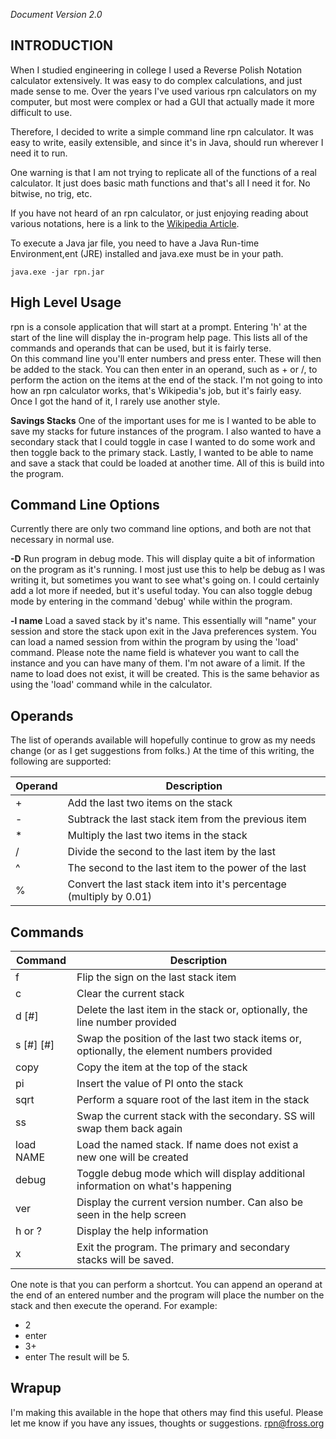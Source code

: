 
*Document Version 2.0*

## INTRODUCTION ##
When I studied engineering in college I used a Reverse Polish Notation calculator extensively.  It was easy to do complex calculations, and just made sense to me.  Over the years I've used various rpn calculators on my computer, but most were complex or had a GUI that actually made it more difficult to use.

Therefore, I decided to write a simple command line rpn calculator.  It was easy to write, easily extensible, and since it's in Java, should run wherever I need it to run.

One warning is that I am not trying to replicate all of the functions of a real calculator.  It just does basic math functions and that's all I need it for.  No bitwise, no trig, etc.

If you have not heard of an rpn calculator, or just enjoying reading about various notations, here is a link to the [Wikipedia Article](https://en.wikipedia.org/wiki/Reverse_Polish_notation).

To execute a Java jar file, you need to have a Java Run-time Environment,ent (JRE) installed and java.exe must be in your path. 

```java.exe -jar rpn.jar```

## High Level Usage
rpn is a console application that will start at a prompt.  Entering 'h' at the start of the line will display the in-program help page.  This lists all of the commands and operands that can be used, but it is fairly terse.  
On this command line you'll enter numbers and press enter.  These will then be added to the stack.  You can then enter in an operand, such as + or /, to perform the action on the items at the end of the stack.  I'm not going to into how an rpn calculator works, that's Wikipedia's job, but it's fairly easy.  Once I got the hand of it, I rarely use another style.

**Savings Stacks**
One of the important uses for me is I wanted to be able to save my stacks for future instances of the program.  I also wanted to have a secondary stack that I could toggle in case I wanted to do some work and then toggle back to the primary stack.  Lastly, I wanted to be able to name and save a stack that could be loaded at another time.  All of this is build into the program.

## Command Line Options
Currently there are only two command line options, and both are not that necessary in normal use.

**-D**
Run program in debug mode.  This will display quite a bit of information on the program as it's running.  I most just use this to help be debug as I was writing it, but sometimes you want to see what's going on.  I could certainly add a lot more if needed, but it's useful today.  You can also toggle debug mode by entering in the command 'debug' while within the program.

**-l name**
Load a saved stack by it's name.  This essentially will "name" your session and store the stack upon exit in the Java preferences system.  You can load a named session from within the program by using the 'load' command.  Please note the name field is whatever you want to call the instance and you can have many of them.  I'm not aware of a limit.  If the name to load does not exist, it will be created.  This is the same behavior as using the 'load' command while in the calculator.

## Operands
The list of operands available will hopefully continue to grow as my needs change (or as I get suggestions from folks.)  At the time of this writing, the following are supported:

|Operand|Description|
|-------|-----------|
|+ |Add the last two items on the stack|
|- |Subtrack the last stack item from the previous item|
|* |Multiply the last two items in the stack|
|/ |Divide the second to the last item by the last|
|^ |The second to the last item to the power of the last|
|% |Convert the last stack item into it's percentage (multiply by 0.01)|

## Commands
|Command|Description  |
|-------|-------------|
|f |Flip the sign on the last stack item
|c |Clear the current stack
|d [#] |Delete the last item in the stack or, optionally, the line number provided
|s [#] [#]|Swap the position of the last two stack items or, optionally, the element numbers provided
|copy| Copy the item at the top of the stack
|pi| Insert the value of PI onto the stack
|sqrt|Perform a square root of the last item in the stack
|ss|Swap the current stack with the secondary.  SS will swap them back again
|load NAME|Load the named stack.  If name does not exist a new one will be created
|debug|Toggle debug mode which will display additional information on what's happening
|ver| Display the current version number.  Can also be seen in the help screen
|h or ?|Display the help information
|x |Exit the program.  The primary and secondary stacks will be saved.

One note is that you can perform a shortcut.  You can append an operand at the end of an entered number and the program will place the number on the stack and then execute the operand.  For example:

 - 2
 - enter
 - 3+
 - enter
 The result will be 5.

## Wrapup
I'm making this available in the hope that others may find this useful.  Please let me know if you have any issues, thoughts or suggestions.
rpn@fross.org
